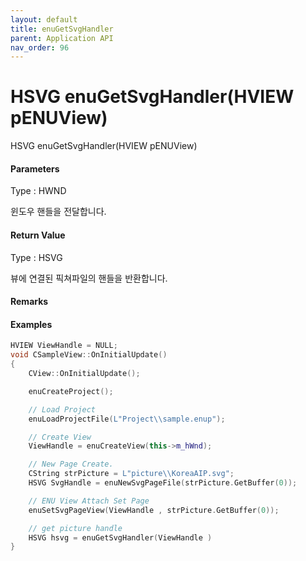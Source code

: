 ```yaml
---
layout: default
title: enuGetSvgHandler
parent: Application API
nav_order: 96
---
```

# HSVG enuGetSvgHandler\(HVIEW pENUView\)

HSVG enuGetSvgHandler\(HVIEW pENUView\)

#### Parameters

Type : HWND

윈도우 핸들을 전달합니다.

#### Return Value

Type : HSVG

뷰에 연결된 픽쳐파일의 핸들을 반환합니다.

#### Remarks

#### Examples

```cpp
HVIEW ViewHandle = NULL; 
void CSampleView::OnInitialUpdate() 
{ 
    CView::OnInitialUpdate(); 

    enuCreateProject(); 

    // Load Project
    enuLoadProjectFile(L"Project\\sample.enup"); 

    // Create View
    ViewHandle = enuCreateView(this->m_hWnd); 

    // New Page Create. 
    CString strPicture = L"picture\\KoreaAIP.svg"; 
    HSVG SvgHandle = enuNewSvgPageFile(strPicture.GetBuffer(0)); 

    // ENU View Attach Set Page 
    enuSetSvgPageView(ViewHandle , strPicture.GetBuffer(0)); 

    // get picture handle
    HSVG hsvg = enuGetSvgHandler(ViewHandle )
}
```



